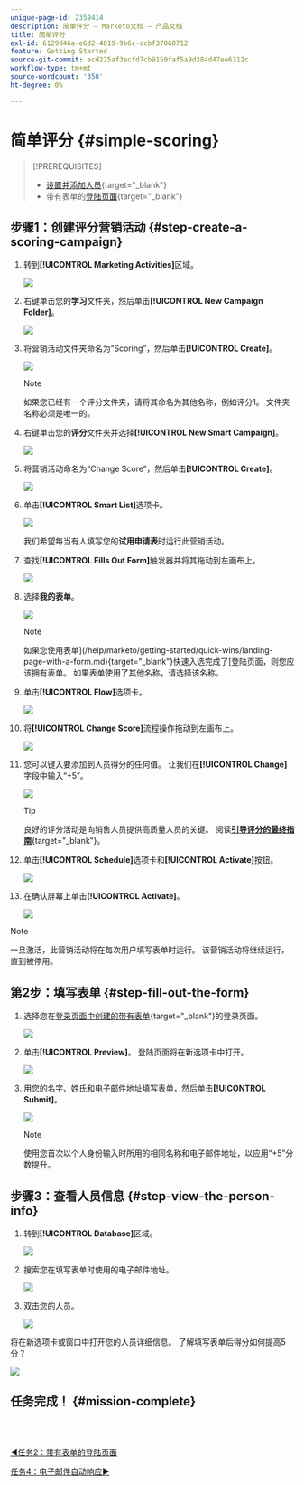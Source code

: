 ```yaml
---
unique-page-id: 2359414
description: 简单评分 — Marketo文档 — 产品文档
title: 简单评分
exl-id: 6129d46a-e6d2-4819-9b6c-ccbf37060712
feature: Getting Started
source-git-commit: ecd225af3ecfd7cb9159faf5a9d384d47ee6312c
workflow-type: tm+mt
source-wordcount: '350'
ht-degree: 0%

---
```


# 简单评分 {#simple-scoring}

>[!PREREQUISITES]
>
>* [设置并添加人员](/help/marketo/getting-started/quick-wins/get-set-up-and-add-a-person.md){target="_blank"}
>* 带有表单的[登陆页面](/help/marketo/getting-started/quick-wins/landing-page-with-a-form.md){target="_blank"}

## 步骤1：创建评分营销活动 {#step-create-a-scoring-campaign}

1. 转到&#x200B;**[!UICONTROL Marketing Activities]**&#x200B;区域。

   ![](assets/simple-scoring-1.png)

1. 右键单击您的&#x200B;**学习**&#x200B;文件夹，然后单击&#x200B;**[!UICONTROL New Campaign Folder]**。

   ![](assets/simple-scoring-2.png)

1. 将营销活动文件夹命名为“Scoring”，然后单击&#x200B;**[!UICONTROL Create]**。

   ![](assets/simple-scoring-3.png)

   >[!NOTE]
   >
   >如果您已经有一个评分文件夹，请将其命名为其他名称，例如评分1。 文件夹名称必须是唯一的。

1. 右键单击您的&#x200B;**评分**&#x200B;文件夹并选择&#x200B;**[!UICONTROL New Smart Campaign]**。

   ![](assets/simple-scoring-4.png)

1. 将营销活动命名为“Change Score”，然后单击&#x200B;**[!UICONTROL Create]**。

   ![](assets/simple-scoring-5.png)

1. 单击&#x200B;**[!UICONTROL Smart List]**&#x200B;选项卡。

   ![](assets/simple-scoring-6.png)

   我们希望每当有人填写您的&#x200B;**试用申请表**&#x200B;时运行此营销活动。

1. 查找&#x200B;**[!UICONTROL Fills Out Form]**&#x200B;触发器并将其拖动到左画布上。

   ![](assets/simple-scoring-7.png)

1. 选择&#x200B;**我的表单**。

   ![](assets/simple-scoring-8.png)

   >[!NOTE]
   >
   >如果您使用表单](/help/marketo/getting-started/quick-wins/landing-page-with-a-form.md){target="_blank"}快速入选完成了[登陆页面，则您应该拥有表单。 如果表单使用了其他名称，请选择该名称。

1. 单击&#x200B;**[!UICONTROL Flow]**&#x200B;选项卡。

   ![](assets/simple-scoring-9.png)

1. 将&#x200B;**[!UICONTROL Change Score]**&#x200B;流程操作拖动到左画布上。

   ![](assets/simple-scoring-10.png)

1. 您可以键入要添加到人员得分的任何值。 让我们在&#x200B;**[!UICONTROL Change]**&#x200B;字段中输入“+5”。

   ![](assets/simple-scoring-11.png)

   >[!TIP]
   >
   >良好的评分活动是向销售人员提供高质量人员的关键。 阅读&#x200B;[**引导评分的最终指南**](https://www.marketo.com/definitive-guides/lead-scoring/){target="_blank"}。

1. 单击&#x200B;**[!UICONTROL Schedule]**&#x200B;选项卡和&#x200B;**[!UICONTROL Activate]**&#x200B;按钮。

   ![](assets/simple-scoring-12.png)

1. 在确认屏幕上单击&#x200B;**[!UICONTROL Activate]**。

   ![](assets/simple-scoring-13.png)

>[!NOTE]
>
>一旦激活，此营销活动将在每次用户填写表单时运行。 该营销活动将继续运行，直到被停用。

## 第2步：填写表单 {#step-fill-out-the-form}

1. 选择您在[登录页面中创建的带有表单](/help/marketo/getting-started/quick-wins/landing-page-with-a-form.md){target="_blank"}的登录页面。

   ![](assets/simple-scoring-14.png)

1. 单击&#x200B;**[!UICONTROL Preview]**。 登陆页面将在新选项卡中打开。

   ![](assets/simple-scoring-15.png)

1. 用您的名字、姓氏和电子邮件地址填写表单，然后单击&#x200B;**[!UICONTROL Submit]**。

   ![](assets/simple-scoring-16.png)

   >[!NOTE]
   >
   >使用您首次以个人身份输入时所用的相同名称和电子邮件地址，以应用“+5”分数提升。

## 步骤3：查看人员信息 {#step-view-the-person-info}

1. 转到&#x200B;**[!UICONTROL Database]**&#x200B;区域。

   ![](assets/simple-scoring-17.png)

1. 搜索您在填写表单时使用的电子邮件地址。

   ![](assets/simple-scoring-18.png)

1. 双击您的人员。

   ![](assets/simple-scoring-19.png)

将在新选项卡或窗口中打开您的人员详细信息。 了解填写表单后得分如何提高5分？

![](assets/simple-scoring-20.png)

## 任务完成！ {#mission-complete}

<br> 

[◄任务2：带有表单的登陆页面](/help/marketo/getting-started/quick-wins/landing-page-with-a-form.md)

[任务4：电子邮件自动响应►](/help/marketo/getting-started/quick-wins/email-auto-response.md)
